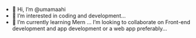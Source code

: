- 👋 Hi, I’m @umamaahi
- 👀 I’m interested in coding and development...
- 🌱 I’m currently learning Mern ...
   I’m looking to collaborate on  Front-end development and app development or a web app preferably...
  


<!---
umamahi01/umamahi01 is a ✨ special ✨ repository because its `README.md` (this file) appears on your GitHub profile.
You can click the Preview link to take a look at your changes.
--->
